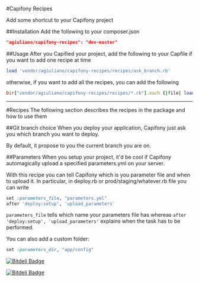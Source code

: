 #Capifony Recipes

Add some shortcut to your Capifony project

##Installation
Add the following to your composer.json

```json
"agiuliano/capifony-recipes": "dev-master"
```

##Usage
After you Capified your project, add the following to your Capfile if you want to add one recipe at time

```ruby
load 'vendor/agiuliano/capifony-recipes/recipes/ask_branch.rb'
```
otherwise, if you want to add all the recipes, you can add the following

```ruby
Dir["vendor/agiuliano/capifony-recipes/recipes/*.rb"].each {|file| load file }
```


____

#Recipes
The following section describes the recipes in the package and how to use them

##Git branch choice
When you deploy your application, Capifony just ask you which branch you want to deploy.

By default, it propose to you the current branch you are on.


##Parameters
When you setup your project, it'd be cool if Capifony automagically upload a specified parameters.yml on your server.

With this recipe you can tell Capifony which is you parameter file and when to upload it.
In particular, in deploy.rb or prod/staging/whatever.rb file you can write

```ruby
set :parameters_file, "parameters.yml"
after 'deploy:setup', 'upload_parameters'
```
`parameters_file` tells  which name your parameters file has whereas `after 'deploy:setup', 'upload_parameters'` explains when the task has to be performed.

You can also add a custom folder:
```ruby
set :parameters_dir, "app/config"
```


[![Bitdeli Badge](https://d2weczhvl823v0.cloudfront.net/agiuliano/capifony-recipes/trend.png)](https://bitdeli.com/free "Bitdeli Badge")



[![Bitdeli Badge](https://d2weczhvl823v0.cloudfront.net/agiuliano/capifony-recipes/trend.png)](https://bitdeli.com/free "Bitdeli Badge")

